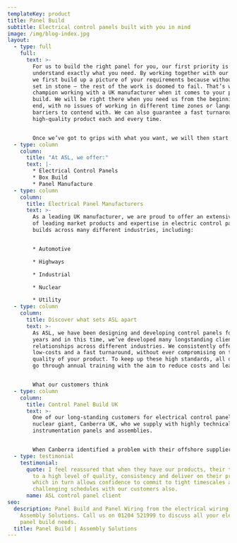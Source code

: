 ```yaml
---
templateKey: product
title: Panel Build
subtitle: Electrical control panels built with you in mind
image: /img/blog-index.jpg
layout:
  - type: full
    full:
      text: >-
        For us to build the right panel for you, our first priority is to
        understand exactly what you need. By working together with our clients,
        we first build up a picture of your requirements because without this
        set in stone – the rest of the work is doomed to fail. That’s why we
        champion working with a UK manufacturer when it comes to your panel
        build. We will be right there when you need us from the beginning to the
        end, with no issues of working in different time zones or language
        barriers to contend with. We can also guarantee a fast turnaround and a
        high-quality product each and every time. 


        Once we’ve got to grips with what you want, we will then start the design and development of your product. The best part is this stage is 100% free. We also complete rigorous testing to ensure your product is fit for use before it gets sent out. This is done using our automatic testing facilities or with bespoke test equipment designed specifically for the individual product.
  - type: column
    column:
      title: "At ASL, we offer:"
      text: |-
        * Electrical Control Panels
        * Box Build
        * Panel Manufacture
  - type: column
    column:
      title: Electrical Panel Manufacturers
      text: >-
        As a leading UK manufacturer, we are proud to offer an extensive range
        of leading market products and expertise in electric control panel
        builds across many different industries, including:


        * Automotive

        * Highways

        * Industrial

        * Nuclear

        * Utility
  - type: column
    column:
      title: Discover what sets ASL apart
      text: >-
        As ASL, we have been designing and developing control panels for over 20
        years and in this time, we’ve developed many longstanding client
        relationships across different industries. We consistently offer
        low-costs and a fast turnaround, without ever compromising on the
        quality of your product. To keep up these high standards, all our staff
        go through annual training with the aim to reduce costs and lead times. 


        What our customers think
  - type: column
    column:
      title: Control Panel Build UK
      text: >-
        One of our long-standing customers for electrical control panels is the
        nuclear giant, Canberra UK, who we supply with highly technical nuclear
        instrumentation panels and assemblies.


        When Canberra identified a problem with their offshore supplier for cable assemblies and control panels, their own quality began to quickly decline. That’s where we came in.
  - type: testimonial
    testimonial:
      quote: I feel reassured that when they have our products, their team manufacture
        to a high level of quality, consistency and deliver on their promises
        which in turn allows confidence to commit to tight timescales and
        challenging schedules with our customers also.
      name: ASL control panel client
seo:
  description: Panel Build and Panel Wiring from the electrical wiring experts,
    Assembly Solutions. Call us on 01204 521999 to discuss all your electrical
    panel build needs.
  title: Panel Build | Assembly Solutions
---
```

